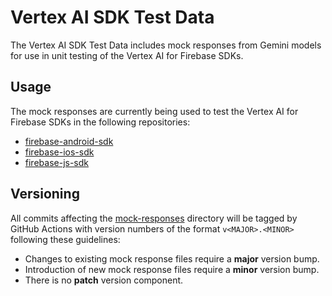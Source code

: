 # Vertex AI SDK Test Data
The Vertex AI SDK Test Data includes mock responses from Gemini models for use
in unit testing of the Vertex AI for Firebase SDKs.

## Usage
The mock responses are currently being used to test the Vertex AI for Firebase
SDKs in the following repositories:
- [firebase-android-sdk](https://github.com/firebase/firebase-android-sdk/)
- [firebase-ios-sdk](https://github.com/firebase/firebase-ios-sdk/)
- [firebase-js-sdk](https://github.com/firebase/firebase-js-sdk/)

## Versioning
All commits affecting the [mock-responses](mock-responses) directory will be
tagged by GitHub Actions with version numbers of the format `v<MAJOR>.<MINOR>`
following these guidelines:
- Changes to existing mock response files require a **major** version bump.
- Introduction of new mock response files require a **minor** version bump.
- There is no **patch** version component.

